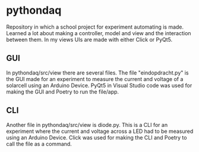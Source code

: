 # pythondaq
Repository in which a school project for experiment automating is made. Learned a lot about making a controller, model and view and the interaction between them.
In my views UIs are made with either Click or PyQt5.
## GUI
In pythondaq/src/view there are several files. The file "eindopdracht.py" is the GUI made for an experiment to measure the current and voltage of a solarcell using an Arduino Device. PyQt5 in Visual Studio code was used for making the GUI and Poetry to run the file/app.
## CLI
Another file in pythondaq/src/view is diode.py. This is a CLI for an experiment where the current and voltage across a LED had to be measured using an Arduino Device. Click was used for making the CLI and Poetry to call the file as a command.
